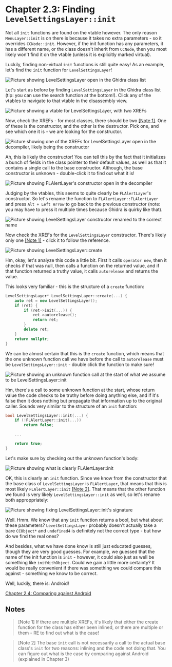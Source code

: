 # Chapter 2.3: Finding `LevelSettingsLayer::init`

Not all `init` functions are found on the vtable however. The only reason `MenuLayer::init` is on there is because it takes no extra parameters - so it overrides `CCNode::init`. However, if the init function has any parameters, it has a different name, or the class doesn't inherit from `CCNode`, then you most likely won't find it on the vtable (unless it is explicitly marked virtual).

Luckily, finding non-virtual `init` functions is still quite easy! As an example, let's find the `init` function for `LevelSettingsLayer`!

![Picture showing LevelSettingsLayer open in the Ghidra class list](/assets/handbook/vol2/LevelSettingsLayer_in_tree.png)

Let's start as before by finding `LevelSettingsLayer` in the Ghidra class list (tip: you can use the search function at the bottom!). Click any of the vtables to navigate to that vtable in the disassembly view.

![Picture showing a vtable for LevelSettingsLayer, with two XREFs](/assets/handbook/vol2/LevelSettingsLayer_vtable_ctor_xref.png)

Now, check the XREFs - for most classes, there should be two [[Note 1]](#notes). One of these is the constructor, and the other is the destructor. Pick one, and see which one it is - we are looking for the constructor.

![Picture showing one of the XREFs for LevelSettingsLayer open in the decompiler, likely being the constructor](/assets/handbook/vol2/LevelSettingsLayer_ctor.png)

Ah, this is likely the constructor! You can tell this by the fact that it initializes a bunch of fields in the class pointer to their default values, as well as that it contains a single call to the base constructor. Although, the base constructor is unknown - double-click it to find out what it is!

![Picture showing FLAlertLayer's constructor open in the decompiler](/assets/handbook/vol2/FLAlertLayer_ctor.png)

Judging by the vtables, this seems to quite clearly be `FLAlertLayer`'s constructor. So let's rename the function to `FLAlertLayer::FLAlertLayer` and press `Alt + Left Arrow` to go back to the previous constructor (note: you may have to press it multiple times because Ghidra is quirky like that).

![Picture showing LevelSettingsLayer constructor renamed to the correct name](/assets/handbook/vol2/LevelSettingsLayer_ctor_renamed.png)

Now check the XREFs for the `LevelSettingsLayer` constructor. There's likely only one [[Note 1]](#notes) - click it to follow the reference.

![Picture showing `LevelSettingsLayer::create`](/assets/handbook/vol2/LevelSettingsLayer_create.png)

Hm, okay, let's analyze this code a little bit. First it calls `operator new`, then it checks if that was null, then calls a function on the returned value, and if that function returned a truthy value, it calls `autorelease` and returns the value.

This looks very familiar - this is the structure of a `create` function:

```cpp
LevelSettingsLayer* LevelSettingsLayer::create(...) {
    auto ret = new LevelSettingsLayer();
    if (ret) {
        if (ret->init(...)) {
            ret->autorelease();
            return ret;
        }
        delete ret;
    }
    return nullptr;
}
```

We can be almost certain that this is the `create` function, which means that the one unknown function call we have before the call to `autorelease` must be `LevelSettingsLayer::init` - double click the function to make sure!

![Picture showing an unknown function call at the start of what we assume to be `LevelSettingsLayer::init`](/assets/handbook/vol2/LevelSettingsLayer_base_init_call.png)

Hm, there's a call to some unknown function at the start, whose return value the code checks to be truthy before doing anything else, and if it's false then it does nothing but propagate that information up to the original caller. Sounds very similar to the structure of an `init` function:

```cpp
bool LevelSettingsLayer::init(...) {
    if (!FLAlertLayer::init(...))
        return false;

    ...

    return true;
}
```

Let's make sure by checking out the unknown function's body:

![Picture showing what is clearly `FLAlertLayer::init`](/assets/handbook/vol2/FLAlertLayer_init.png)

OK, this is clearly an `init` function. Since we know from the constructor that the base class of `LevelSettingsLayer` is `FLAlertLayer`, that means that this is most likely `FLAlertLayer::init` [[Note 2]](#notes). That means that the other function we found is very likely `LevelSettingsLayer::init` as well, so let's rename both approppriately:

![Picture showing fixing `LevelSettingsLayer::init`'s signature](/assets/handbook/vol2/LevelSettingsLayer_init_rename.png)

Well. Hmm. We know that any `init` function returns a bool, but what about these parameters? `LevelSettingsLayer` probably doesn't actually take a bare `CCObject*` and `undefined4` is definitely not the correct type - but how do we find the real ones?

And besides, what we have done know is still just educated guesses, though they are very good guesses. For example, we guessed that the name of the init function is `init` - however, it could also just as well be something like `initWithObject`. Could we gain a little more certainty? It would be really convenient if there was something we could compare this against - something we know to be correct.

Well, luckily, there is: Android!

[Chapter 2.4: Comparing against Android](/handbook/vol2/chap2_4.md)

## Notes

> [Note 1] If there are multiple XREFs, it's likely that either the create function for the class has either been inlined, or there are multiple or them - RE to find out what is the case!

> [Note 2] The base `init` call is not necessarily a call to the actual base class's `init` for two reasons: inlining and the code not doing that. You can figure out what is the case by comparing against Android (explained in Chapter 3)
